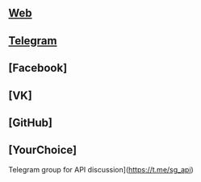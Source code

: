 ## [Web](user)
## [Telegram](telegram)
## [Facebook]
## [VK]
## [GitHub]
## [YourChoice]


Telegram group for API discussion](https://t.me/sg_api)
